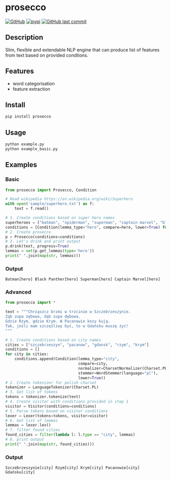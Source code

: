 prosecco
====

[![GitHub](https://img.shields.io/github/license/vane/prosecco)](https://github.com/vane/prosecco/blob/master/LICENSE)
[![pypi](https://img.shields.io/pypi/v/prosecco)](https://pypi.org/project/prosecco/)
[![GitHub last commit](https://img.shields.io/github/last-commit/vane/prosecco)](https://github.com/vane/prosecco)

  
## Description

Slim, flexible and extendable NLP engine that can produce list of features 
from text based on provided condtions.  

## Features
- word categorisation
- feature extraction 

## Install
```bash
pip install prosecco
```
## Usage

```bash
python example.py
python example_basic.py
```

## Examples

### Basic
```python
from prosecco import Prosecco, Condition

# Read wikipedia https://en.wikipedia.org/wiki/Superhero
with open('sample/superhero.txt') as f:
    text = f.read()

# 1. Create conditions based on super hero names
superheroes = ["batman", "spiderman", "superman", "captain marvel", "black panther"]
conditions = [Condition(lemma_type="hero", compare=hero, lower=True) for hero in superheroes]
# 2. Create prosecco
p = Prosecco(conditions=conditions)
# 3. Let's drink and print output
p.drink(text, progress=True)
lemmas = set(p.get_lemmas(type='hero'))
print(" ".join(map(str, lemmas)))
```

### Output
```Batman[hero] Black Panther[hero] Superman[hero] Captain Marvel[hero]```

### Advanced

```python
from prosecco import *

text = """Chrząszcz brzmi w trzcinie w Szczebrzeszynie.
Ząb zupa zębowa, dąb zupa dębowa.
Gdzie Rzym, gdzie Krym. W Pacanowie kozy kują.
Tak, jeśli mam szczęśliwy być, to w Gdańsku muszę żyć! 
"""

# 1. Create conditions based on city names
cities = ["szczebrzeszyn", "pacanow", "gdansk", "rzym", "krym"]
conditions = []
for city in cities:
    conditions.append(Condition(lemma_type="city",
                                compare=city,
                                normalizer=CharsetNormalizer(Charset.PL_EN),
                                stemmer=WordStemmer(language="pl"),
                                lower=True))
# 2. Create tokenizer for polish charset
tokenizer = LanguageTokenizer(Charset.PL)
# 3. Get list of tokens
tokens = tokenizer.tokenize(text)
# 4. Create visitor with conditions provided in step 1
visitor = Visitor(conditions=conditions)
# 5. Parse tokens based on visitor conditions
lexer = Lexer(tokens=tokens, visitor=visitor)
# 6. Get list of lemmas
lemmas = lexer.lex()
# 7. filter found cities
found_cities = filter(lambda l: l.type == "city", lemmas)
# 8. print output
print(" ".join(map(str, found_cities)))
```   

### Output
```Szczebrzeszynie[city] Rzym[city] Krym[city] Pacanowie[city] Gdańsku[city]```
